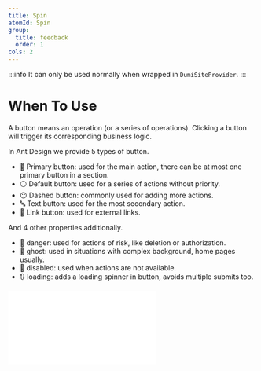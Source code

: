 ```yaml
---
title: Spin
atomId: Spin
group:
  title: feedback
  order: 1
cols: 2
---
```


:::info
It can only be used normally when wrapped in `DumiSiteProvider`.
:::

# When To Use

A button means an operation (or a series of operations). Clicking a button will trigger its corresponding business
logic.

In Ant Design we provide 5 types of button.

- 🔵 Primary button: used for the main action, there can be at most one primary button in a section.
- ⚪️ Default button: used for a series of actions without priority.
- 😶 Dashed button: commonly used for adding more actions.
- 🔤 Text button: used for the most secondary action.
- 🔗 Link button: used for external links.

And 4 other properties additionally.

- 🔴 danger: used for actions of risk, like deletion or authorization.
- 👻 ghost: used in situations with complex background, home pages usually.
- 🚫 disabled: used when actions are not available.
- 🔃 loading: adds a loading spinner in button, avoids multiple submits too.

<embed src="../../../components/spin/demo/basic.md"></embed>
